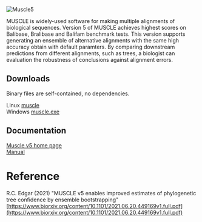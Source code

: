 ![Muscle5](http://drive5.com/images/muscle5_header.jpg)

MUSCLE is widely-used software for making multiple alignments of biological sequences. Version 5 of MUSCLE achieves highest scores on Balibase, Bralibase and Balifam benchmark tests. This version supports generating an ensemble of alternative alignments with the same high accuracy obtain with default paramters. By comparing downstream predictions from different alignments, such as trees, a biologist can evaluation the robustness of conclusions against alignment errors.

## Downloads

Binary files are self-contained, no dependencies.

Linux [muscle](https://github.com/rcedgar/muscle/raw/main/binaries/muscle)   
Windows [muscle.exe](https://github.com/rcedgar/muscle/raw/main/binaries/muscle.exe)   

## Documentation

[Muscle v5 home page](https://drive5.com/muscle5)   
[Manual](https://drive5.com/muscle5/manual)   


# Reference
R.C. Edgar (2021) "MUSCLE v5 enables improved estimates of phylogenetic tree confidence by ensemble bootstrapping"    
[https://www.biorxiv.org/content/10.1101/2021.06.20.449169v1.full.pdf](https://www.biorxiv.org/content/10.1101/2021.06.20.449169v1.full.pdf)
